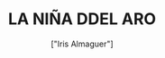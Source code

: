 ---
title: 'LA NIÑA DDEL ARO'
description: 'un nahual ​ es una especie de brujo o ser sobrenatural que tiene la capacidad de tomar forma animal. El término refiere tanto a la persona que tiene esa capacidad como al animal mismo que hace las veces de su alter ego o animal tutelar'
pubDate: '2024-04-07T16:21:49.613Z'
heroImage: '/niña.jpg'
categories: ['leyendas', 'terror', 'fantasmas']
tags: ['mujer', 'blanco', 'mojado', 'Peliculas']
author: '["Iris Almaguer"]'
---